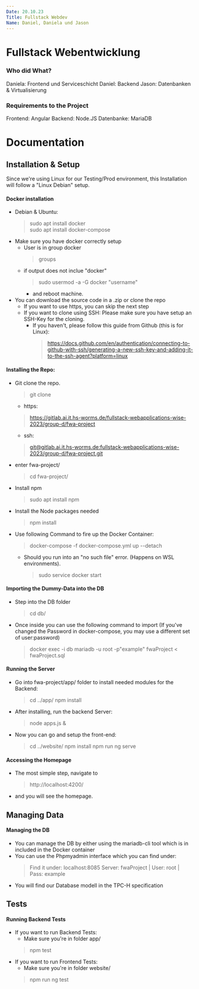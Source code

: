 ```yaml
---
Date: 20.10.23
Title: Fullstack Webdev
Name: Daniel, Daniela und Jason
---
```



# **Fullstack Webentwicklung**


### Who did What?
Daniela: Frontend und Serviceschicht
Daniel: Backend
Jason: Datenbanken & Virtualisierung 


### Requirements to the Project
Frontend: Angular 
Backend: Node.JS
Datenbanke: MariaDB

# Documentation

## Installation & Setup
Since we're using Linux for our Testing/Prod environment, this Installation will follow a "Linux Debian" setup.
#### Docker installation
- Debian & Ubuntu:
    > sudo apt install docker  
    > sudo apt install docker-compose
- Make sure you have docker correctly setup
    - User is in group docker
        > groups
    - if output does not inclue "docker"
        > sudo usermod -a -G docker "username"
        - and reboot machine.
- You can download the source code in a .zip or clone the repo
    - If you want to use https, you can skip the next step
    - If you want to clone using SSH: Please make sure you have setup an SSH-Key for the cloning. 
        - If you haven't, please follow this guide from Github (this is for Linux): 
            > https://docs.github.com/en/authentication/connecting-to-github-with-ssh/generating-a-new-ssh-key-and-adding-it-to-the-ssh-agent?platform=linux
#### Installing the Repo:
- Git clone the repo.
    > git clone 
    - https:
    > https://gitlab.ai.it.hs-worms.de/fullstack-webapplications-wise-2023/group-d/fwa-project
    - ssh:
    > [git@gitlab.ai.it.hs-worms.de:fullstack-webapplications-wise-2023/group-d/fwa-project.git](git@gitlab.ai.it.hs-worms.de:fullstack-webapplications-wise-2023/group-d/fwa-project.git)
- enter fwa-project/
    > cd fwa-project/
- Install npm
    > sudo apt install npm 
- Install the Node packages needed
    > npm install
- Use following Command to fire up the Docker Container:
    > docker-compose -f docker-compose.yml up --detach
    - Should you run into an "no such file" error. (Happens on WSL environments).
        > sudo service docker start
#### Importing the Dummy-Data into the DB
- Step into the DB folder
    > cd db/
- Once inside you can use the following command to import (If you've changed the Password in docker-compose, you may use a different set of user:password)
    > docker exec -i db mariadb -u root -p"example" fwaProject < fwaProject.sql

#### Running the Server
- Go into fwa-project/app/ folder to install needed modules for the Backend:
    > cd ../app/
    > npm install
- After installing, run the backend Server:
    > node apps.js &
- Now you can go and setup the front-end:
    > cd ../website/
    > npm install
    > npm run ng serve

#### Accessing the Homepage
- The most simple step, navigate to
    > http://localhost:4200/
- and you will see the homepage.

## Managing Data
#### Managing the DB
- You can manage the DB by either using the mariadb-cli tool which is in included in the Docker container
- You can use the Phpmyadmin interface which you can find under: 
    > Find it under: localhost:8085
    > Server: fwaProject | User: root | Pass: example
- You will find our Database modell in the TPC-H specification

## Tests
#### Running Backend Tests
- If you want to run Backend Tests:
    - Make sure you're in folder app/
    > npm test
- If you want to run Frontend Tests:
    - Make sure you're in folder website/
    > npm run ng test